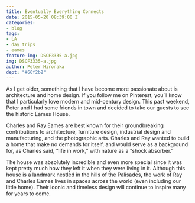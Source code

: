 ```yaml
---
title: Eventually Everything Connects
date: 2015-05-20 08:39:00 Z
categories:
- blog
tags:
- LA
- day trips
- eames
feature-img: DSCF3335-a.jpg
img: DSCF3335-a.jpg
author: Peter Hironaka
dept: "#66f2b2"
---
```


As I get older, something that I have become more passionate about is architecture and home design. If you follow me on Pinterest, you’ll know that I particularly love modern and mid-century design. This past weekend, Peter and I had some friends in town and decided to take our guests to see the historic Eames House.

Charles and Ray Eames are best known for their groundbreaking contributions to architecture, furniture design, industrial design and manufacturing, and the photographic arts. Charles and Ray wanted to build a home that make no demands for itself, and would serve as a background for, as Charles said, “life in work,” with nature as a “shock absorber.”

The house was absolutely incredible and even more special since it was kept pretty much how they left it when they were living in it. Although this house is a landmark nestled in the hills of the Palisades, the work of Ray and Charles Eames lives in spaces across the world (even including our little home). Their iconic and timeless design will continue to inspire many for years to come.
